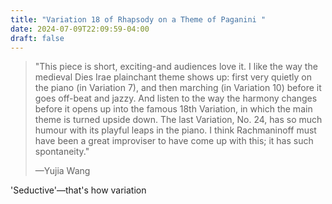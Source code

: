 ```yaml
---
title: "Variation 18 of Rhapsody on a Theme of Paganini	"
date: 2024-07-09T22:09:59-04:00
draft: false
---
```


> "This piece is short, exciting-and audiences love it. I like the way the medieval Dies Irae plainchant theme shows up: first very quietly on the piano (in Variation 7), and then marching (in Variation 10) before it goes off-beat and jazzy. And listen to the way the harmony changes before it opens up into the famous 18th Variation, in which the main theme is turned upside down. The last Variation, No. 24, has so much humour with its playful leaps in the piano. I think Rachmaninoff must have been a great improviser to have come up with this; it has such spontaneity."
>
> —Yujia Wang

'Seductive'—that's how variation 
